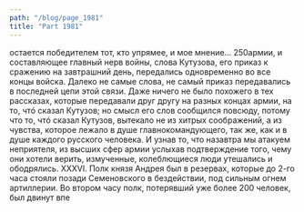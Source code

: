 ```yaml
---
path: "/blog/page_1981"
title: "Part 1981"
---
```


остается победителем тот, кто упрямее, и мое мнение...
250армии, и составляющее главный нерв войны, слова Кутузова, его приказ к сражению на завтрашний день, передались одновременно во все концы войска.
Далеко не самые слова, не самый приказ передавались в последней цепи этой связи. Даже ничего не было похожего в тех рассказах, которые передавали друг другу на разных концах армии, на то, чтó сказал Кутузов; но смысл его слов сообщился повсюду, потому что то, чтó сказал Кутузов, вытекало не из хитрых соображений, а из чувства, которое лежало в душе главнокомандующего, так же, как и в душе каждого русского человека.
И узнав то, что назавтра мы атакуем неприятеля, из высших сфер армии услыхав подтверждение того, чему они хотели верить, измученные, колеблющиеся люди утешались и ободрялись.
XXXVI.
Полк князя Андрея был в резервах, которые до 2-го часа стояли позади Семеновского в бездействии, под сильным огнем артиллерии. Во втором часу полк, потерявший уже более 200 человек, был двинут впе
